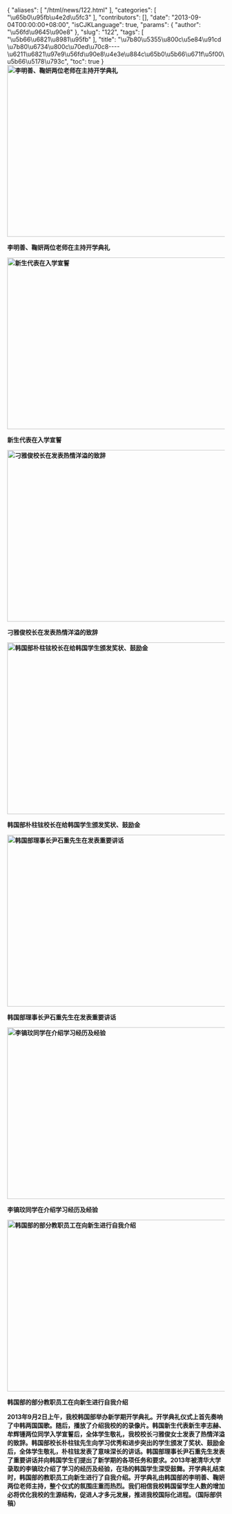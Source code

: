 {
    "aliases": [
        "/html/news/122.html"
    ],
    "categories": [
        "\u65b0\u95fb\u4e2d\u5fc3"
    ],
    "contributors": [],
    "date": "2013-09-04T00:00:00+08:00",
    "isCJKLanguage": true,
    "params": {
        "author": "\u56fd\u9645\u90e8"
    },
    "slug": "122",
    "tags": [
        "\u5b66\u6821\u8981\u95fb"
    ],
    "title": "\u7b80\u5355\u800c\u5e84\u91cd \u7b80\u6734\u800c\u70ed\u70c8----\u6211\u6821\u97e9\u56fd\u90e8\u4e3e\u884c\u65b0\u5b66\u671f\u5f00\u5b66\u5178\u793c",
    "toc": true
}
**<img
    src="https://cdn.tfls.online/mirror/full/aeb42e94dbf53b8747bd52667a7ae8716a28621e.jpg"
    style="display:block;margin-left:auto;margin-right:auto;"
    decoding="async"
    fetchpriority="auto"
    loading="lazy"
    alt="李明善、鞠妍两位老师在主持开学典礼"
    title="李明善、鞠妍两位老师在主持开学典礼"
    height="397"
    width="600"
/>**

**李明善、鞠妍两位老师在主持开学典礼**

**<img
    src="https://cdn.tfls.online/mirror/full/57f83ccb0f2a22ccf8e9dd39f09835cdc97ce865.jpg"
    style="display:block;margin-left:auto;margin-right:auto;"
    decoding="async"
    fetchpriority="auto"
    loading="lazy"
    alt="新生代表在入学宣誓"
    title="新生代表在入学宣誓"
    height="397"
    width="600"
/>**

**新生代表在入学宣誓**

**<img
    src="https://cdn.tfls.online/mirror/full/bb7d0dade48430959012d808b30e632a151b2860.jpg"
    style="display:block;margin-left:auto;margin-right:auto;"
    decoding="async"
    fetchpriority="auto"
    loading="lazy"
    alt="刁雅俊校长在发表热情洋溢的致辞"
    title="刁雅俊校长在发表热情洋溢的致辞"
    height="397"
    width="600"
/>**

**刁雅俊校长在发表热情洋溢的致辞**

**<img
    src="https://cdn.tfls.online/mirror/full/f5f30a91876f990806cd52f0322bb3d61a1e7d55.jpg"
    style="display:block;margin-left:auto;margin-right:auto;"
    decoding="async"
    fetchpriority="auto"
    loading="lazy"
    alt="韩国部朴柱铉校长在给韩国学生颁发奖状、鼓励金"
    title="韩国部朴柱铉校长在给韩国学生颁发奖状、鼓励金"
    height="397"
    width="600"
/>**

**韩国部朴柱铉校长在给韩国学生颁发奖状、鼓励金**

**<img
    src="https://cdn.tfls.online/mirror/full/8efd374887dea8a24e73ee93a7db9d69da5b819d.jpg"
    style="display:block;margin-left:auto;margin-right:auto;"
    decoding="async"
    fetchpriority="auto"
    loading="lazy"
    alt="韩国部理事长尹石重先生在发表重要讲话"
    title="韩国部理事长尹石重先生在发表重要讲话"
    height="397"
    width="600"
/>**

**韩国部理事长尹石重先生在发表重要讲话**

**<img
    src="https://cdn.tfls.online/mirror/full/1d2ee0687f99a1dba4eb98506ef35ddb13916f9c.jpg"
    style="display:block;margin-left:auto;margin-right:auto;"
    decoding="async"
    fetchpriority="auto"
    loading="lazy"
    alt="李镐玟同学在介绍学习经历及经验"
    title="李镐玟同学在介绍学习经历及经验"
    height="397"
    width="600"
/>**

**李镐玟同学在介绍学习经历及经验**

**<img
    src="https://cdn.tfls.online/mirror/full/0c42df1375283faacee2a6fde4b0f4fcbc1b7a57.jpg"
    style="display:block;margin-left:auto;margin-right:auto;"
    decoding="async"
    fetchpriority="auto"
    loading="lazy"
    alt="韩国部的部分教职员工在向新生进行自我介绍"
    title="韩国部的部分教职员工在向新生进行自我介绍"
    height="397"
    width="600"
/>**

**韩国部的部分教职员工在向新生进行自我介绍**

**2013年9月2日上午，我校韩国部举办新学期开学典礼。开学典礼仪式上首先奏响了中韩两国国歌。随后，播放了介绍我校的的录像片。韩国新生代表新生李志赫、牟辉锺两位同学入学宣誓后，全体学生敬礼，我校校长刁雅俊女士发表了热情洋溢的致辞。韩国部校长朴柱铉先生向学习优秀和进步突出的学生颁发了奖状、鼓励金后，全体学生敬礼，朴柱铉发表了意味深长的讲话。韩国部理事长尹石重先生发表了重要讲话并向韩国学生们提出了新学期的各项任务和要求。2013年被清华大学录取的李镐玟介绍了学习的经历及经验，在场的韩国学生深受鼓舞。开学典礼结束时，韩国部的教职员工向新生进行了自我介绍。开学典礼由韩国部的李明善、鞠妍两位老师主持，整个仪式的氛围庄重而热烈。我们相信我校韩国留学生人数的增加必将优化我校的生源结构，促进人才多元发展，推进我校国际化进程。（国际部供稿）**

